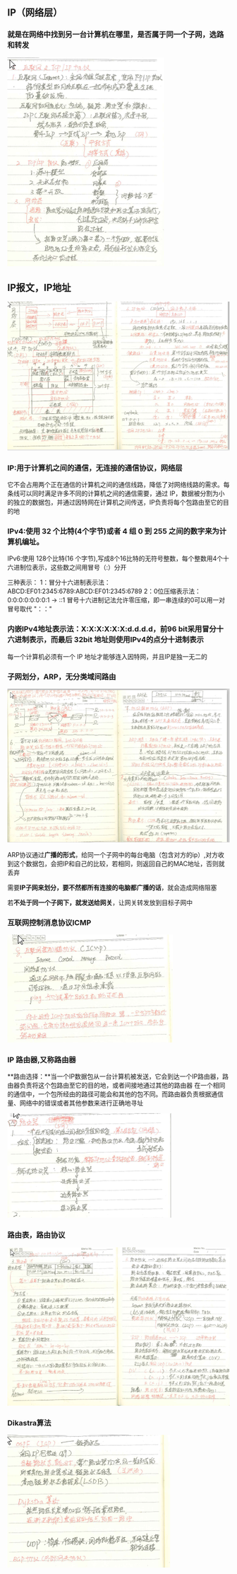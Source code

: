 ## IP（网络层）

### 就是在网络中找到另一台计算机在哪里，是否属于同一个子网，选路和转发

![网络层.png](https://github.com/likang315/Web-Developing/blob/master/Web%20%E7%9F%A5%E8%AF%86%E4%BD%93%E7%B3%BB/2%EF%BC%9A%E8%AE%A1%E7%AE%97%E6%9C%BA%E7%BD%91%E7%BB%9C/4%EF%BC%9A%E7%BD%91%E7%BB%9C%E5%B1%82/%E7%BD%91%E7%BB%9C%E5%B1%82.png?raw=true)

## IP报文，IP地址

![IP报文格式,Ip.png](https://github.com/likang315/Web-Developing/blob/master/Web%20%E7%9F%A5%E8%AF%86%E4%BD%93%E7%B3%BB/2%EF%BC%9A%E8%AE%A1%E7%AE%97%E6%9C%BA%E7%BD%91%E7%BB%9C/4%EF%BC%9A%E7%BD%91%E7%BB%9C%E5%B1%82/IP%E6%8A%A5%E6%96%87%E6%A0%BC%E5%BC%8F,Ip.png?raw=true)

### IP:用于计算机之间的通信，无连接的通信协议，网络层

  它不会占用两个正在通信的计算机之间的通信线路，降低了对网络线路的需求。每条线可以同时满足许多不同的计算机之间的通信需要，通过 IP，数据被分割为小的独立的数据包，并通过因特网在计算机之间传送，IP负责将每个包路由至它的目的地

### IPv4:使用 32 个比特(4个字节)或者 4 组 0 到 255 之间的数字来为计算机编址。

   IPv6:使用 128个比特(16 个字节),写成8个16比特的无符号整数，每个整数用4个十六进制位表示，这些数之间用冒号（:）分开
	
三种表示：
   1：冒分十六进制表示法：ABCD:EF01:2345:6789:ABCD:EF01:2345:6789
   2：0位压缩表示法：0:0:0:0:0:0:0:1 → ::1
      冒号十六进制记法允许零压缩，即一串连续的0可以用一对冒号取代 "：："

### 内嵌IPv4地址表示法：X:X:X:X:X:X:d.d.d.d，前96 bit采用冒分十六进制表示，而最后 32bit 地址则使用IPv4的点分十进制表示

每一个计算机必须有一个 IP 地址才能够连入因特网，并且IP是独一无二的

### 子网划分，ARP，无分类域间路由

![子网划分,ARP协议.png](https://github.com/likang315/Web-Developing/blob/master/Web%20%E7%9F%A5%E8%AF%86%E4%BD%93%E7%B3%BB/2%EF%BC%9A%E8%AE%A1%E7%AE%97%E6%9C%BA%E7%BD%91%E7%BB%9C/4%EF%BC%9A%E7%BD%91%E7%BB%9C%E5%B1%82/%E5%AD%90%E7%BD%91%E5%88%92%E5%88%86,ARP%E5%8D%8F%E8%AE%AE.png?raw=true)

ARP协议通过**广播的形式**，给同一个子网中的每台电脑（包含对方的ip）,对方收到这个数据包，会把IP和自己的比较，若相同，则返回自己的MAC地址，否则就丢弃

需要**IP子网来划分，要不然都所有连接的电脑都广播的话**，就会造成网络阻塞

若**不处于同一个子网下，就发送给网关**，让网关转发放到目标子网中

### 互联网控制消息协议ICMP

![ICMP.png](https://github.com/likang315/Web-Developing/blob/master/Web%20%E7%9F%A5%E8%AF%86%E4%BD%93%E7%B3%BB/2%EF%BC%9A%E8%AE%A1%E7%AE%97%E6%9C%BA%E7%BD%91%E7%BB%9C/4%EF%BC%9A%E7%BD%91%E7%BB%9C%E5%B1%82/ICMP.png?raw=true)



### IP 路由器,又称路由器

**路由选择：**当一个IP数据包从一台计算机被发送，它会到达一个IP路由器，路由器负责将这个包路由至它的目的地，或者间接地通过其他的路由器
在一个相同的通信中，一个包所经由的路径可能会和其他的包不同。而路由器负责根据通信量、网络中的错误或者其他参数来进行正确地寻址

![路由器.png](https://github.com/likang315/Web-Developing/blob/master/Web%20%E7%9F%A5%E8%AF%86%E4%BD%93%E7%B3%BB/2%EF%BC%9A%E8%AE%A1%E7%AE%97%E6%9C%BA%E7%BD%91%E7%BB%9C/4%EF%BC%9A%E7%BD%91%E7%BB%9C%E5%B1%82/%E8%B7%AF%E7%94%B1%E5%99%A8.png?raw=true)

### 路由表，路由协议

![路由表，路由协议.png](https://github.com/likang315/Web-Developing/blob/master/Web%20%E7%9F%A5%E8%AF%86%E4%BD%93%E7%B3%BB/2%EF%BC%9A%E8%AE%A1%E7%AE%97%E6%9C%BA%E7%BD%91%E7%BB%9C/4%EF%BC%9A%E7%BD%91%E7%BB%9C%E5%B1%82/%E8%B7%AF%E7%94%B1%E8%A1%A8%EF%BC%8C%E8%B7%AF%E7%94%B1%E5%8D%8F%E8%AE%AE.png?raw=true)



### Dikastra算法

![Dikastra.png](https://github.com/likang315/Web-Developing/blob/master/Web%20%E7%9F%A5%E8%AF%86%E4%BD%93%E7%B3%BB/2%EF%BC%9A%E8%AE%A1%E7%AE%97%E6%9C%BA%E7%BD%91%E7%BB%9C/4%EF%BC%9A%E7%BD%91%E7%BB%9C%E5%B1%82/Dikastra.png?raw=true)

